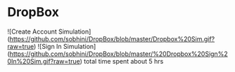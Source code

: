 # DropBox

![Create Account Simulation] (https://github.com/sobhini/DropBox/blob/master/Dropbox%20Sim.gif?raw=true)
![Sign In Simulation] (https://github.com/sobhini/DropBox/blob/master/%20Dropbox%20Sign%20In%20Sim.gif?raw=true)
total time spent about 5 hrs
